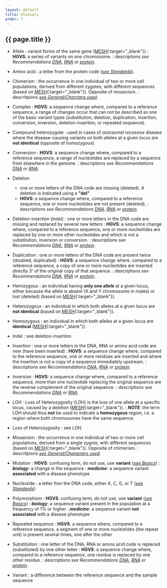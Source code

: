 ```yaml
---
layout: default
title: Glossary
order: 7
---
```

## {{ page.title }}

*   Allele
    :   variant forms of the same gene ([MESH](http://www.ncbi.nlm.nih.gov/mesh?term=chimerism){:target="\_blank"})
    :   **HGVS**: a series of variants on one chromosome.
    :   descriptions _see Recommendations_ [_DNA_](/recommendations/DNA/variant/alleles/), [_RNA_](/recommendations/RNA/variant/alleles/) or [_protein_](/recommendations/protein/variant/alleles/).

*   Amino acid
    :   a letter from the protein code ([_see Standards_](/bg-material/standards/)).

*   Chimerism
    :   the occurrence in one individual of two or more cell populations, derived from different zygotes, with different sequences (based on [MESH](http://www.ncbi.nlm.nih.gov/mesh?term=chimerism){:target="\_blank"}). Opposite of mosaicism.
    :   descritpions [_see General/Charcters used_](/recommendations/general#characters).

*   Complex
    :   **HGVS**: a sequence change where, compared to a reference sequence, a range of changes occur that can not be described as one of the basic variant types (substitution, deletion, duplication, insertion, conversion, inversion, deletion-insertion, or repeated sequence).

*   Compound heterozygote
    :   used in cases of _autosomal recessive_ disease where the disease-causing variants on both alleles at a given locus are **not identical** (opposite of _homozygous_)
    
*   Conversion
    :   **HGVS**: a sequence change where, compared to a reference sequence, a range of nucleotides are replaced by a sequence from elsewhere in the genome.
    :   descriptions _see Recommendations_ [_DNA_](/recommendations/DNA/variant/conversion/) or  [_RNA_](/recommendations/RNA/variant/conversion/).

*   Deletion
    *   one or more letters of the DNA code are missing (deleted). A deletion is indicated using a **"del"**
    *   **HGVS**: a sequence change where, compared to a reference sequence, one or more nucleotides are not present (deleted).
    :   descriptions _see Recommendations_ [_DNA_](/recommendations/DNA/variant/deletion/), [_RNA_](/recommendations/RNA/variant/deletion/) or [_protein_](/recommendations/protein/variant/deletion/).

*   Deletion-insertion (indel)
    :   one or more letters in the DNA code are missing and replaced by several new letters
    :   **HGVS**: a sequence change where, compared to a reference sequence, one or more nucleotides are replaced by one or more other nucleotides and which is not a substitution, inversion or conversion.
    :   descriptions _see Recommendations_ [_DNA_](/recommendations/DNA/variant/indel/), [_RNA_](/recommendations/RNA/variant/indel/) or [_protein_](/recommendations/protein/variant/indel/).

*   Duplication
    :   one or more letters of the DNA code are present twice (doubled, duplicated)
    :   **HGVS**: a sequence change where, compared to a reference sequence, a copy of one or more nucleotides are inserted directly 3' of the original copy of that sequence.
    :   descriptions _see Recommendations_ [_DNA_](/recommendations/DNA/variant/duplication/), [_RNA_](/recommendations/RNA/variant/duplication/) or [_protein_](/recommendations/protein/variant/duplication/).

*   Hemizygous
    :   an individual having **only one allele** at a given locus, either because the allele is absent (X and Y chromosome in males) or lost (deleted) (based on [MESH](http://www.ncbi.nlm.nih.gov/mesh?term=chimerism){:target="\_blank"}).
    
*   Heterozygous
    :   an individual in which both alleles at a given locus are **not identical** (based on [MESH](http://www.ncbi.nlm.nih.gov/mesh?term=chimerism){:target="\_blank"}).
    
*   Homozygous
    :   an individual in which both alleles at a given locus are **identical** ([MESH](http://www.ncbi.nlm.nih.gov/mesh?term=chimerism){:target="\_blank"}).
    
*   Indel
    :   see deletion-insertion

*   Insertion
    :   one or more letters in the DNA, RNA or amino acid code are new (have been inserted)
    :   **HGVS**: a sequence change where, compared to the reference sequence, one or more residues are inserted and where the insertion is not a copy of a sequence immediately upstream.
    :   descriptions _see Recommendations_ [_DNA_](/recommendations/DNA/variant/insertion/), [_RNA_](/recommendations/RNA/variant/insertion/) or [_protein_](/recommendations/protein/variant/insertion/).

*   Inversion
    :   **HGVS**: a sequence change where, compared to a reference sequence, more than one nucleotide replacing the original sequence are the reverse complement of the original sequence.
    :   descriptions _see Recommendations_ [_DNA_](/recommendations/DNA/variant/inversion/) or [_RNA_](/recommendations/RNA/variant/inversion/).

*   LOH
    :   Loss of Heterozygosity (LOH) is the loss of one allele at a specific locus, caused by a deletion ([MESH](http://www.ncbi.nlm.nih.gov/mesh/?term=loss+of+heterozygosity){:target="\_blank"}).
    :   _**NOTE**:_ the term LOH should thus **not** be used to indicate a **homozygous** region, i.e. a region where both chromosomes have the same sequence.

*   Loss of Heterozygosity
    :   see LOH. 

*   Mosaicism
    :   the occurrence in one individual of two or more cell populations, derived from a single zygote, with different sequences (based on [MESH](http://www.ncbi.nlm.nih.gov/mesh?term=mosaicism){:target="\_blank"}). Opposite of chimerism.
    :   descritpions [_see General/Characters used_](/recommendations/general#characters).
    
*   Mutation
    :   **HGVS**: confusing term, do not use, use **variant** ([_see Basics_](/bg-material/basics/))
    :   _**biology**_: a change in the sequence
    :   _**medicine**_: a sequence variant **associated** with a disease phenotype
    
*   Nucleotide
    :   a letter fron the DNA code, either A, C, G, or T ([_see Standards_](/bg-material/standards/))

*   Polymorphism
    :   **HGVS**: confusing term, do not use, use **variant** ([_see Basics_](/bg-material/basics/))
    :   _**biology**_: a sequence variant present in the population at a frequency of 1% or higher
    :   _**medicine**_: a sequence variant **not associated** with a disease phenotype

*   Repeated sequence
    :   **HGVS**: a sequence where, compared to a reference sequence, a segment of one or more nucleotides (the repeat unit) is present several times, one after the other

*   Substitution
    :   one letter of the DNA, RNA or amino acid code is replaced (substituted) by one other letter 
    :   **HGVS**: a sequence change where, compared to a reference sequence, one residue is replaced by one other residue.
    :   descriptions _see Recommendations_ [_DNA_](/recommendations/DNA/variant/substitution/), [_RNA_](/recommendations/RNA/variant/substitution/) or [_protein_](/recommendations/protein/variant/substitution/).

*   Variant
    :   a difference between the reference sequence and the sample sequence

